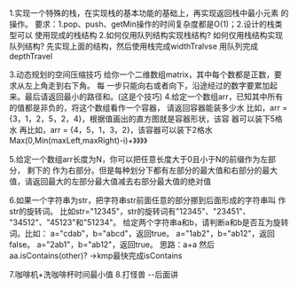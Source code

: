 1.实现一个特殊的栈，在实现栈的基本功能的基础上，再实现返回栈中最小元素 的操作。 
要求：1.pop、push、getMin操作的时间复杂度都是O(1)；2.设计的栈类型可以 使用现成的栈结构
2.如何仅用队列结构实现栈结构? 如何仅用栈结构实现队列结构?
先实现上面的结构，然后使用栈完成widthTralvse 用队列完成depthTravel

3.动态规划的空间压缩技巧 给你一个二维数组matrix，其中每个数都是正数，要求从左上角走到右下角。
每 一步只能向右或者向下，沿途经过的数字要累加起来。最后请返回最小的路径和。(这是个技巧)
4.给定一个数组arr，已知其中所有的值都是非负的，将这个数组看作一个容器， 请返回容器能装多少水
 比如，arr = {3，1，2，5，2，4}，根据值画出的直方图就是容器形状，该容 器可以装下5格水
  再比如，arr = {4，5，1，3，2}，该容器可以装下2格水
  Max(0,Min(maxLeft,maxRight)-i)+》》》》
  
5.给定一个数组arr长度为N，你可以把任意长度大于0且小于N的前缀作为左部分，
剩下的 作为右部分。但是每种划分下都有左部分的最大值和右部分的最大值，请返回最大的左部分最大值减去右部分最大值的绝对值

6.如果一个字符串为str，把字符串str前面任意的部分挪到后面形成的字符串叫 作str的旋转词。
比如str="12345"，str的旋转词有"12345"、"23451"、 "34512"、"45123"和"51234"。
给定两个字符串a和b，请判断a和b是否互为旋转 词。比如： a="cdab"，b="abcd"，返回true。
 a="1ab2"，b="ab12"，返回false。 a="2ab1"，b="ab12"，返回true。
 思路：a+a 然后aa.isContains(other)?  ->kmp最快完成isContains
 
7.咖啡机+洗咖啡杯时间最小值
8.打怪兽 --后面讲




 